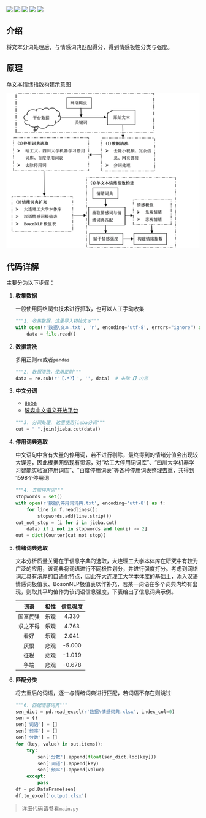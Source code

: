 <a href="https://www.python.org/downloads/"><img  src="https://img.shields.io/badge/python-3.6%2B-brightgreen"></a>
<a href="https://github.com/fxsjy/jieba"><img src="https://img.shields.io/badge/jieba-0.42.1-blue"></a>
<a href="https://github.com/pandas-dev/pandas"><img src="https://img.shields.io/badge/pandas-1.0.1-yellow"></a>
<a href="https://pypi.org/project/wordcloud/"><img src="https://img.shields.io/badge/wordcloud-1.6.0-blue"></a>
<a href="https://github.com/matplotlib/matplotlib"><img src="https://img.shields.io/badge/matplotlib-3.1.3-blue"></a>

## 介绍

将文本分词处理后，与情感词典匹配得分，得到情感极性分类与强度。

## 原理

单文本情绪指数构建示意图

<div align=center><img src= "https://raw.githubusercontent.com/lei940324/picture/master/typora202004/13/154213-136410.png" width="750"></div>

## 代码详解

主要分为以下步骤：

1. **收集数据**

   一般使用网络爬虫技术进行抓取，也可以人工手动收集

   ```python
   """1. 收集数据，这里导入初始文本"""
   with open(r'数据\文本.txt', 'r', encoding='utf-8', errors="ignore") as file:
       data = file.read()
   ```

   

2. **数据清洗**

   多用正则`re`或者`pandas`

   ```python
   """2. 数据清洗，使用正则"""
   data = re.sub(r'【.*?】', '', data)  # 去除【】内容
   ```

   

3. **中文分词**

   * [jieba](https://github.com/fxsjy/jieba)
   * [玻森中文语义开放平台](https://bosonnlp.com/)           

   ```python
   """3. 分词处理, 这里使用jieba分词"""
   cut = " ".join(jieba.cut(data))
   ```

   

4. **停用词典选取**

   中文语句中含有大量的停用词，若不进行剔除，最终得到的情绪分值会出现较大误差，因此根据网络现有资源，对“哈工大停用词词库”、“四川大学机器学习智能实验室停用词库”、“百度停用词表”等各种停用词表整理去重，共得到1598个停用词

   ```python
   """4. 去除停用词"""
   stopwords = set()
   with open(r'数据\停用词词典.txt', encoding='utf-8') as f:
       for line in f.readlines():
           stopwords.add(line.strip())
   cut_not_stop = [i for i in jieba.cut(
       data) if i not in stopwords and len(i) >= 2]
   out = dict(Counter(cut_not_stop))
   ```

   

5. **情绪词典选取**

   文本分析质量关键在于信息字典的选取，大连理工大学本体库在研究中有较为广泛的应用，该词典将词语进行不同极性划分，并进行强度打分。考虑到网络词汇具有浓厚的口语化特点，因此在大连理工大学本体库的基础上，添入汉语情感词极值表、BosonNLP极值表以作补充，若某一词语在多个词典内均有出现，则取其平均值作为该词语信息强度，下表给出了信息词典示例。

   |   词语   | 极性 | **信息强度** |
   | :------: | :--: | :----------: |
   | 国富民强 | 乐观 |    4.330     |
   | 求之不得 | 乐观 |    4.763     |
   |   看好   | 乐观 |    2.041     |
   |   厌恨   | 悲观 |    -5.000    |
   |   征税   | 悲观 |    -1.019    |
   |   争端   | 悲观 |    -0.678    |

6. **匹配分类**

   将去重后的词语，逐一与情绪词典进行匹配，若词语不存在则跳过

   ```python
   """6. 匹配情感词典"""
   sen_dict = pd.read_excel(r'数据\情感词典.xlsx', index_col=0)
   sen = {}
   sen['词语'] = []
   sen['频率'] = []
   sen['分数'] = []
   for (key, value) in out.items():
       try:
           sen['分数'].append(float(sen_dict.loc[key]))
           sen['词语'].append(key)
           sen['频率'].append(value)
       except:
           pass
   df = pd.DataFrame(sen)
   df.to_excel('output.xlsx')
   ```

> 详细代码请参看`main.py`
